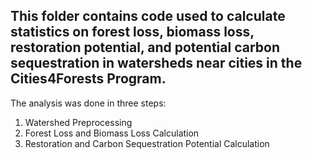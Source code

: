 ## This folder contains code used to calculate statistics on forest loss, biomass loss, restoration potential, and potential carbon sequestration in watersheds near cities in the Cities4Forests Program.
The analysis was done in three steps:
1. Watershed Preprocessing
2. Forest Loss and Biomass Loss Calculation
3. Restoration and Carbon Sequestration Potential Calculation
